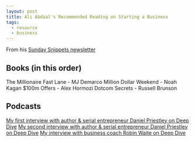 ```yaml
---
layout: post
title: Ali Abdaal's Recommended Reading on Starting a Business
tags:
  - resource
  - business
---
```

From his [Sunday Snippets newsletter](https://aliabdaal.com/newsletter/a-conversation-with-an-aspiring-entrepreneur/)

## Books (in this order)

​The Millionaire Fast Lane - MJ Demarco
​Million Dollar Weekend - Noah Kagan
​$100m Offers - Alex Hormozi
​Dotcom Secrets - Russell Brunson

## Podcasts

[​My first interview with author & serial entrepreneur Daniel Priestley on Deep Dive​](https://youtu.be/VwLqwcjJwRo?si=uU3WANppCPl-EoJw)
[​My second interview with author & serial entrepreneur Daniel Priestley on Deep Dive​](https://youtu.be/jOgqIbeLXkE?si=X4X9HpuWnYqiv1NG)
[​My interview with business coach Robin Waite on Deep Dive](https://youtu.be/F60rVOE5mJw?si=uc-kuOUxzi3HlISw)